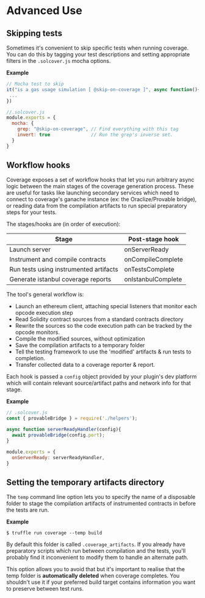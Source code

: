 # Advanced Use

## Skipping tests

Sometimes it's convenient to skip specific tests when running coverage. You can do this by 
tagging your test descriptions and setting appropriate filters in the `.solcover.js` mocha options.

**Example**
```javascript
// Mocha test to skip
it("is a gas usage simulation [ @skip-on-coverage ]", async function(){
 ...
})
```

```javascript
//.solcover.js
module.exports = {
  mocha: {
    grep: "@skip-on-coverage", // Find everything with this tag
    invert: true               // Run the grep's inverse set.
  }
}
```

## Workflow hooks

Coverage exposes a set of workflow hooks that let you run arbitrary async logic between the main
stages of the coverage generation process. These are useful for tasks like launching secondary
services which need to connect to coverage's ganache instance (ex: the Oraclize/Provable bridge),
or reading data from the compilation artifacts to run special preparatory steps for your tests.

The stages/hooks are (in order of execution):

| Stage                                  | Post-stage hook    |
|----------------------------------------|--------------------|
| Launch server                          | onServerReady      |
| Instrument and compile contracts       | onCompileComplete  |
| Run tests using instrumented artifacts | onTestsComplete    |
| Generate istanbul coverage reports     | onIstanbulComplete |

The tool's general workflow is:

+ Launch an ethereum client, attaching special listeners that monitor each opcode execution step
+ Read Solidity contract sources from a standard contracts directory
+ Rewrite the sources so the code execution path can be tracked by the opcode monitors.
+ Compile the modified sources, without optimization
+ Save the compilation artifacts to a temporary folder
+ Tell the testing framework to use the 'modified' artifacts & run tests to completion.
+ Transfer collected data to a coverage reporter & report.

Each hook is passed a `config` object provided by your plugin's dev platform which will contain
relevant source/artifact paths and network info for that stage.

**Example**

```javascript
// .solcover.js
const { provableBridge } = require('./helpers');

async function serverReadyHandler(config){
  await provableBridge(config.port);
}

module.exports = {
  onServerReady: serverReadyHandler,
}
```

## Setting the temporary artifacts directory

The `temp` command line option lets you to specify the name of a disposable folder to
stage the compilation artifacts of instrumented contracts in before the tests are run.

**Example**
```
$ truffle run coverage --temp build
```

By default this folder is called `.coverage_artifacts`. If you already have
preparatory scripts which run between compilation and the tests, you'll probably
find it inconvenient to modify them to handle an alternate path. 

This option allows you to avoid that but it's important to realise that the temp 
folder is **automatically deleted** when coverage completes. You shouldn't use it if your preferred 
build target contains information you want to preserve between test runs.


